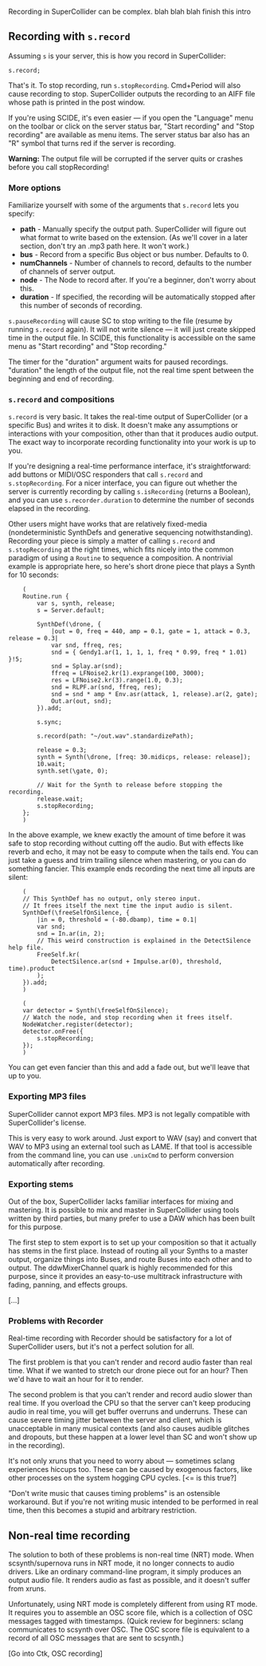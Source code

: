 Recording in SuperCollider can be complex. blah blah blah finish this intro

## Recording with `s.record` ##

Assuming `s` is your server, this is how you record in SuperCollider:

    s.record;

That's it. To stop recording, run `s.stopRecording`. Cmd+Period will also cause recording to stop. SuperCollider outputs the recording to an AIFF file whose path is printed in the post window.

If you're using SCIDE, it's even easier — if you open the "Language" menu on the toolbar or click on the server status bar, "Start recording" and "Stop recording" are available as menu items. The server status bar also has an "R" symbol that turns red if the server is recording.

**Warning:** The output file will be corrupted if the server quits or crashes before you call stopRecording!

### More options ###

Familiarize yourself with some of the arguments that `s.record` lets you specify:

- **path** - Manually specify the output path. SuperCollider will figure out what format to write based on the extension. (As we'll cover in a later section, don't try an .mp3 path here. It won't work.)
- **bus** - Record from a specific Bus object or bus number. Defaults to 0.
- **numChannels** - Number of channels to record, defaults to the number of channels of server output.
- **node** - The Node to record after. If you're a beginner, don't worry about this.
- **duration** - If specified, the recording will be automatically stopped after this number of seconds of recording.

`s.pauseRecording` will cause SC to stop writing to the file (resume by running `s.record` again). It will not write silence — it will just create skipped time in the output file. In SCIDE, this functionality is accessible on the same menu as "Start recording" and "Stop recording."

The timer for the "duration" argument waits for paused recordings. "duration" the length of the output file, not the real time spent between the beginning and end of recording.

### `s.record` and compositions ###

`s.record` is very basic. It takes the real-time output of SuperCollider (or a specific Bus) and writes it to disk. It doesn't make any assumptions or interactions with your composition, other than that it produces audio output. The exact way to incorporate recording functionality into your work is up to you.

If you're designing a real-time performance interface, it's straightforward: add buttons or MIDI/OSC responders that call `s.record` and `s.stopRecording`. For a nicer interface, you can figure out whether the server is currently recording by calling `s.isRecording` (returns a Boolean), and you can use `s.recorder.duration` to determine the number of seconds elapsed in the recording.

Other users might have works that are relatively fixed-media (nondeterministic SynthDefs and generative sequencing notwithstanding). Recording your piece is simply a matter of calling `s.record` and `s.stopRecording` at the right times, which fits nicely into the common paradigm of using a `Routine` to sequence a composition. A nontrivial example is appropriate here, so here's short drone piece that plays a Synth for 10 seconds:
```supercollider
    (
    Routine.run {
        var s, synth, release;
        s = Server.default;

        SynthDef(\drone, {
            |out = 0, freq = 440, amp = 0.1, gate = 1, attack = 0.3, release = 0.3|
            var snd, ffreq, res;
            snd = { Gendy1.ar(1, 1, 1, 1, freq * 0.99, freq * 1.01) }!5;
            snd = Splay.ar(snd);
            ffreq = LFNoise2.kr(1).exprange(100, 3000);
            res = LFNoise2.kr(3).range(1.0, 0.3);
            snd = RLPF.ar(snd, ffreq, res);
            snd = snd * amp * Env.asr(attack, 1, release).ar(2, gate);
            Out.ar(out, snd);
        }).add;

        s.sync;

        s.record(path: "~/out.wav".standardizePath);

        release = 0.3;
        synth = Synth(\drone, [freq: 30.midicps, release: release]);
        10.wait;
        synth.set(\gate, 0);

        // Wait for the Synth to release before stopping the recording.
        release.wait;
        s.stopRecording;
    };
    )
```
In the above example, we knew exactly the amount of time before it was safe to stop recording without cutting off the audio. But with effects like reverb and echo, it may not be easy to compute when the tails end. You can just take a guess and trim trailing silence when mastering, or you can do something fancier. This example ends recording the next time all inputs are silent:
```supercollider
    (
    // This SynthDef has no output, only stereo input.
    // It frees itself the next time the input audio is silent.
    SynthDef(\freeSelfOnSilence, {
        |in = 0, threshold = (-80.dbamp), time = 0.1|
        var snd;
        snd = In.ar(in, 2);
        // This weird construction is explained in the DetectSilence help file.
        FreeSelf.kr(
            DetectSilence.ar(snd + Impulse.ar(0), threshold, time).product
        );
    }).add;
    )

    (
    var detector = Synth(\freeSelfOnSilence);
    // Watch the node, and stop recording when it frees itself.
    NodeWatcher.register(detector);
    detector.onFree({
        s.stopRecording;
    });
    )
```
You can get even fancier than this and add a fade out, but we'll leave that up to you.

### Exporting MP3 files ###

SuperCollider cannot export MP3 files. MP3 is not legally compatible with SuperCollider's license.

This is very easy to work around. Just export to WAV (say) and convert that WAV to MP3 using an external tool such as LAME. If that tool is accessible from the command line, you can use ```.unixCmd``` to perform conversion automatically after recording.

### Exporting stems ###

Out of the box, SuperCollider lacks familiar interfaces for mixing and mastering. It is possible to mix and master in SuperCollider using tools written by third parties, but many prefer to use a DAW which has been built for this purpose.

The first step to stem export is to set up your composition so that it actually has stems in the first place. Instead of routing all your Synths to a master output, organize things into Buses, and route Buses into each other and to output. The ddwMixerChannel quark is highly recommended for this purpose, since it provides an easy-to-use multitrack infrastructure with fading, panning, and effects groups.

[...]

### Problems with Recorder ###

Real-time recording with Recorder should be satisfactory for a lot of SuperCollider users, but it's not a perfect solution for all.

The first problem is that you can't render and record audio faster than real time. What if we wanted to stretch our drone piece out for an hour? Then we'd have to wait an hour for it to render.

The second problem is that you can't render and record audio slower than real time. If you overload the CPU so that the server can't keep producing audio in real time, you will get buffer overruns and underruns. These can cause severe timing jitter between the server and client, which is unacceptable in many musical contexts (and also causes audible glitches and dropouts, but these happen at a lower level than SC and won't show up in the recording).

It's not only xruns that you need to worry about — sometimes sclang experiences hiccups too. These can be caused by exogenous factors, like other processes on the system hogging CPU cycles. [<= is this true?]

"Don't write music that causes timing problems" is an ostensible workaround. But if you're not writing music intended to be performed in real time, then this becomes a stupid and arbitrary restriction.

## Non-real time recording ##

The solution to both of these problems is non-real time (NRT) mode. When scsynth/supernova runs in NRT mode, it no longer connects to audio drivers. Like an ordinary command-line program, it simply produces an output audio file. It renders audio as fast as possible, and it doesn't suffer from xruns.

Unfortunately, using NRT mode is completely different from using RT mode. It requires you to assemble an OSC score file, which is a collection of OSC messages tagged with timestamps. (Quick review for beginners: sclang communicates to scsynth over OSC. The OSC score file is equivalent to a record of all OSC messages that are sent to scsynth.)

[Go into Ctk, OSC recording]